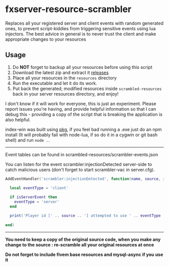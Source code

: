 # fxserver-resource-scrambler
Replaces all your registered server and client events with random generated ones, to prevent script-kiddies from triggering sensitive events using lua injectors.
The best advice in general is to never trust the client and make appropriate changes to your resources

## Usage
1. Do **NOT** forget to backup all your resources before using this script
2. Download the latest zip and extract it [releases](https://github.com/indilo53/fxserver-resource-scrambler/releases/latest)
3. Place all your resources in the `resources` directory
4. Run the executable and let it do its work.
5. Put back the generated; modified resources inside `scrambled-resources` back in your server resources directory, and enjoy!

I don't know if it will work for everyone, this is just an experiment. Please report issues you're having, and provide helpful information so that I can debug this - providing a copy of the script that is breaking the application is also helpful.

index-win was built using [pkg](https://github.com/zeit/pkg), if you feel bad running a .exe just do an npm install (It will probably fail with node-lua, if so do it in a cygwin or git bash shell) and run ```node .```.

---

Event tables can be found in scrambled-resources/scrambler-events.json

You can listen for the event scrambler:injectionDetected server-side to catch malicious users (don't forget to start scrambler-vac in server.cfg).

```lua
AddEventHandler('scrambler:injectionDetected', function(name, source, isServerEvent)

  local eventType = 'client'
  
  if isServerEvent then
    eventType = 'server'
  end

  print('Player id [' .. source .. '] attempted to use ' .. eventType .. ' event [' .. name .. ']')
 
end)
```

---

**You need to keep a copy of the original source code, when you make any change to the source : re-scramble all your original resources at once**

**Do not forget to include fivem base resources and mysql-async if you use it**
